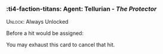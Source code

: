 ### :ti4-faction-titans: **Agent**: Tellurian - _The Protector_

<span style="font-variant:small-caps;">Unlock</span>: Always Unlocked

Before a hit would be assigned:

You may exhaust this card to cancel that hit.
